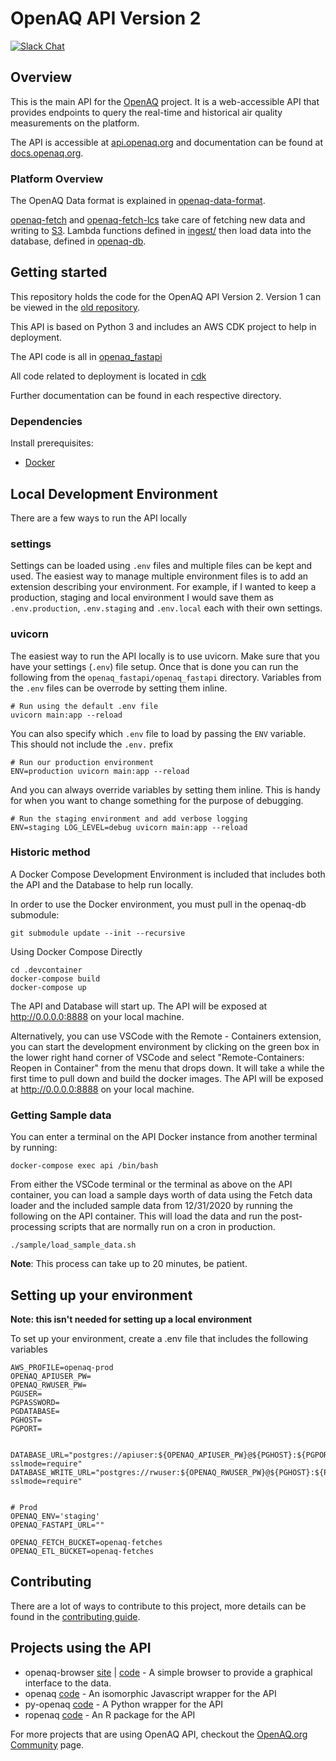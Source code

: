 # OpenAQ API Version 2
[![Slack Chat](https://img.shields.io/badge/Chat-Slack-ff69b4.svg "Join us. Anyone is welcome!")](https://openaq-slackin.herokuapp.com/)

## Overview
This is the main API for the [OpenAQ](https://openaq.org) project. It is a web-accessible API that provides endpoints to query the real-time and historical air quality measurements on the platform.

The API is accessible at [api.openaq.org](https://api.openaq.org) and documentation can be found at [docs.openaq.org](https://docs.openaq.org/).

### Platform Overview
The OpenAQ Data format is explained in [openaq-data-format](https://github.com/openaq/openaq-data-format).


[openaq-fetch](https://github.com/openaq/openaq-fetch) and [openaq-fetch-lcs](https://github.com/openaq/openaq-fetch-lcs) take care of fetching new data and writing to [S3](https://openaq-fetches.s3.amazonaws.com/index.html). Lambda functions defined in [ingest/](openaq_fastapi/openaq_fastapi/ingest/) then load data into the database, defined in [openaq-db](https://github.com/openaq/openaq-db).

## Getting started
This repository holds the code for the OpenAQ API Version 2. Version 1 can be viewed in the [old repository](https://github.com/openaq/openaq-api).

This API is based on Python 3 and includes an AWS CDK project to help in deployment.

The API code is all in [openaq_fastapi](openaq_fastapi/)

All code related to deployment is located in [cdk](cdk/)

Further documentation can be found in each respective directory.

### Dependencies

Install prerequisites:
- [Docker](https://www.docker.com/)

## Local Development Environment
There are a few ways to run the API locally

### settings
Settings can be loaded using `.env` files and multiple files can be kept and used. The easiest way to manage multiple environment files is to add an extension describing your environment. For example, if I wanted to keep a production, staging and local environment I would save them as `.env.production`, `.env.staging` and `.env.local` each with their own settings.

### uvicorn
The easiest way to run the API locally is to use uvicorn. Make sure that you have your settings (`.env`) file setup. Once that is done you can run the following from the `openaq_fastapi/openaq_fastapi` directory. Variables from the `.env` files can be overrode by setting them inline.
```
# Run using the default .env file
uvicorn main:app --reload
```
You can also specify which `.env` file to load by passing the `ENV` variable. This should not include the `.env.` prefix
```
# Run our production environment
ENV=production uvicorn main:app --reload
```
And you can always override variables by setting them inline. This is handy for when you want to change something for the purpose of debugging.
```
# Run the staging environment and add verbose logging
ENV=staging LOG_LEVEL=debug uvicorn main:app --reload
```

### Historic method
A Docker Compose Development Environment is included that includes both the API and the Database to help run locally.

In order to use the Docker environment, you must pull in the openaq-db submodule:
```
git submodule update --init --recursive
```

Using Docker Compose Directly
```
cd .devcontainer
docker-compose build
docker-compose up
```

The API and Database will start up. The API will be exposed at http://0.0.0.0:8888 on your local machine.

Alternatively, you can use VSCode with the Remote - Containers extension, you can start the development environment by clicking on the green box in the lower right hand corner of VSCode and select "Remote-Containers: Reopen in Container" from the menu that drops down. It will take a while the first time to pull down and build the docker images. The API will be exposed at http://0.0.0.0:8888 on your local machine.

### Getting Sample data

You can enter a terminal on the API Docker instance from another terminal by running:
```
docker-compose exec api /bin/bash
```

From either the VSCode terminal or the terminal as above on the API container, you can load a sample days worth of data using the Fetch data loader and the included sample data from 12/31/2020 by running the following on the API container. This will load the data and run the post-processing scripts that are normally run on a cron in production.

```
./sample/load_sample_data.sh
```
**Note**: This process can take up to 20 minutes, be patient.

## Setting up your environment
**Note: this isn't needed for setting up a local environment**

To set up your environment, create a .env file that includes the following variables

```
AWS_PROFILE=openaq-prod
OPENAQ_APIUSER_PW=
OPENAQ_RWUSER_PW=
PGUSER=
PGPASSWORD=
PGDATABASE=
PGHOST=
PGPORT=


DATABASE_URL="postgres://apiuser:${OPENAQ_APIUSER_PW}@${PGHOST}:${PGPORT}/${PGDATABASE}?sslmode=require"
DATABASE_WRITE_URL="postgres://rwuser:${OPENAQ_RWUSER_PW}@${PGHOST}:${PGPORT}/${PGDATABASE}?sslmode=require"


# Prod
OPENAQ_ENV='staging'
OPENAQ_FASTAPI_URL=""

OPENAQ_FETCH_BUCKET=openaq-fetches
OPENAQ_ETL_BUCKET=openaq-fetches
```

## Contributing
There are a lot of ways to contribute to this project, more details can be found in the [contributing guide](CONTRIBUTING.md).

## Projects using the API

- openaq-browser [site](http://dolugen.github.io/openaq-browser) | [code](https://github.com/dolugen/openaq-browser) - A simple browser to provide a graphical interface to the data.
- openaq [code](https://github.com/nickolasclarke/openaq) - An isomorphic Javascript wrapper for the API
- py-openaq [code](https://github.com/dhhagan/py-openaq) - A Python wrapper for the API
- ropenaq [code](https://github.com/ropenscilabs/ropenaq) - An R package for the API

For more projects that are using OpenAQ API, checkout the [OpenAQ.org Community](https://openaq.org/#/community) page.
